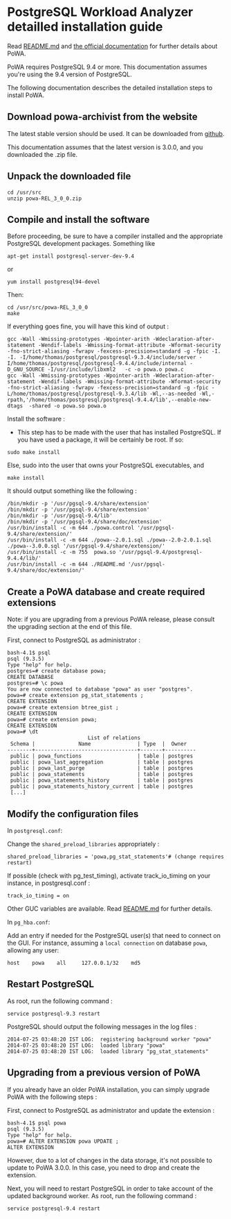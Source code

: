 PostgreSQL Workload Analyzer detailled installation guide
=========================================================

Read [README.md](https://github.com/powa-team/powa/blob/master/README.md) and
[the official documentation](http://powa.readthedocs.io/) for further details
about PoWA.

PoWA requires PostgreSQL 9.4 or more. This documentation assumes you're using
the 9.4 version of PostgreSQL.

The following documentation describes the detailed installation steps to install
PoWA.


Download powa-archivist from the website
----------------------------------------

The latest stable version should be used. It can be downloaded from
[github](https://github.com/powa-team/powa-archivist/releases/latest).

This documentation assumes that the latest version is 3.0.0, and you downloaded
the .zip file.

Unpack the downloaded file
--------------------------

```
cd /usr/src
unzip powa-REL_3_0_0.zip
```

Compile and install the software
--------------------------------

Before proceeding, be sure to have a compiler installed and the appropriate PostgreSQL development packages. Something like
```
apt-get install postgresql-server-dev-9.4
```
or
```
yum install postgresql94-devel
```

Then:
```
cd /usr/src/powa-REL_3_0_0
make
```

If everything goes fine, you will have this kind of output :
```
gcc -Wall -Wmissing-prototypes -Wpointer-arith -Wdeclaration-after-statement -Wendif-labels -Wmissing-format-attribute -Wformat-security -fno-strict-aliasing -fwrapv -fexcess-precision=standard -g -fpic -I. -I. -I/home/thomas/postgresql/postgresql-9.3.4/include/server -I/home/thomas/postgresql/postgresql-9.4.4/include/internal -D_GNU_SOURCE -I/usr/include/libxml2   -c -o powa.o powa.c
gcc -Wall -Wmissing-prototypes -Wpointer-arith -Wdeclaration-after-statement -Wendif-labels -Wmissing-format-attribute -Wformat-security -fno-strict-aliasing -fwrapv -fexcess-precision=standard -g -fpic -L/home/thomas/postgresql/postgresql-9.3.4/lib -Wl,--as-needed -Wl,-rpath,'/home/thomas/postgresql/postgresql-9.4.4/lib',--enable-new-dtags  -shared -o powa.so powa.o
```

Install the software :

- This step has to be made with the user that has installed PostgreSQL. If you
  have used a package, it will be certainly be root. If so:
```
sudo make install
```
Else, sudo into the user that owns your PostgreSQL executables, and
```
make install
```

It should output something like the following :
```
/bin/mkdir -p '/usr/pgsql-9.4/share/extension'
/bin/mkdir -p '/usr/pgsql-9.4/share/extension'
/bin/mkdir -p '/usr/pgsql-9.4/lib'
/bin/mkdir -p '/usr/pgsql-9.4/share/doc/extension'
/usr/bin/install -c -m 644 ./powa.control '/usr/pgsql-9.4/share/extension/'
/usr/bin/install -c -m 644 ./powa--2.0.1.sql ./powa--2.0-2.0.1.sql ./powa--3.0.0.sql '/usr/pgsql-9.4/share/extension/'
/usr/bin/install -c -m 755  powa.so '/usr/pgsql-9.4/postgresql-9.4.4/lib/'
/usr/bin/install -c -m 644 ./README.md '/usr/pgsql-9.4/share/doc/extension/'
```


Create a PoWA database and create required extensions
-----------------------------------------------------

Note: if you are upgrading from a previous PoWA release, please consult the
upgrading section at the end of this file.


First, connect to PostgreSQL as administrator :
```
bash-4.1$ psql
psql (9.3.5)
Type "help" for help.
postgres=# create database powa;
CREATE DATABASE
postgres=# \c powa
You are now connected to database "powa" as user "postgres".
powa=# create extension pg_stat_statements ;
CREATE EXTENSION
powa=# create extension btree_gist ;
CREATE EXTENSION
powa=# create extension powa;
CREATE EXTENSION
powa=# \dt
                          List of relations
 Schema |              Name               | Type  |  Owner
--------+---------------------------------+-------+----------
 public | powa_functions                  | table | postgres
 public | powa_last_aggregation           | table | postgres
 public | powa_last_purge                 | table | postgres
 public | powa_statements                 | table | postgres
 public | powa_statements_history         | table | postgres
 public | powa_statements_history_current | table | postgres
 [...]
```


Modify the configuration files
------------------------------

In `postgresql.conf`:

Change the `shared_preload_libraries` appropriately :
```
shared_preload_libraries = 'powa,pg_stat_statements'# (change requires restart)
```

If possible (check with pg_test_timing), activate track_io_timing on your instance, in postgresql.conf :

```
track_io_timing = on
```

Other GUC variables are available. Read [README.md](https://github.com/powa-team/powa/blob/master/README.md) for further details.

In `pg_hba.conf`:

Add an entry if needed for the PostgreSQL user(s) that need to connect on the GUI.
For instance, assuming a `local connection` on database `powa`, allowing any user:

`host    powa    all     127.0.0.1/32    md5`

Restart PostgreSQL
------------------

As root, run the following command :
```
service postgresql-9.3 restart
```

PostgreSQL should output the following messages in the log files :
```
2014-07-25 03:48:20 IST LOG:  registering background worker "powa"
2014-07-25 03:48:20 IST LOG:  loaded library "powa"
2014-07-25 03:48:20 IST LOG:  loaded library "pg_stat_statements"
```

Upgrading from a previous version of PoWA
-----------------------------------------

If you already have an older PoWA installation, you can simply upgrade PoWA with the following steps :

First, connect to PostgreSQL as administrator and update the extension :
```
bash-4.1$ psql powa
psql (9.3.5)
Type "help" for help.
powa=# ALTER EXTENSION powa UPDATE ;
ALTER EXTENSION
```

However, due to a lot of changes in the data storage, it's not possible to
update to PoWA 3.0.0. In this case, you need to drop and create the extension.

Next, you will need to restart PostgreSQL in order to take account of the
updated background worker. As root, run the following command :
```
service postgresql-9.4 restart
```

